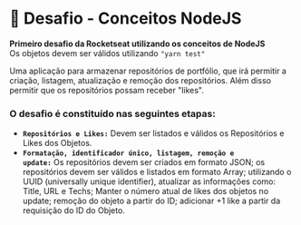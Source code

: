 # 🚀 Desafio - Conceitos NodeJS
**Primeiro desafio da Rocketseat utilizando os conceitos de NodeJS**<br />
Os objetos devem ser válidos utilizando <code>"yarn test"</code>

Uma aplicação para armazenar repositórios de portfólio, que irá permitir a criação, listagem, atualização e remoção dos repositórios.
Além disso permitir que os repositórios possam receber "likes".

### O desafio é constituído nas seguintes etapas:
- <code>**Repositórios e Likes:**</code> Devem ser listados e válidos os Repositórios e Likes dos Objetos.
- <code>**Formatação, identificador único, listagem, remoção e update:**</code> Os repositórios devem ser criados em formato JSON; os repositórios devem ser válidos e listados em formato Array; utilizando o UUID (universally unique identifier), atualizar as informações como: Title, URL e Techs; Manter o número atual de likes dos objetos no update; remoção do objeto a partir do ID; adicionar +1 like a partir da requisição do ID do Objeto.
